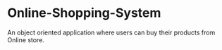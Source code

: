 # Online-Shopping-System
An object oriented application where users can buy their products from Online store.
